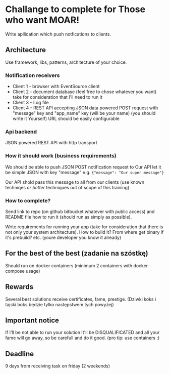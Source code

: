 # Challange to complete for Those who want MOAR!

Write apllication which push notfications to clients.

## Architecture

Use framework, libs, patterns, architecture of your choice.

### Notification receivers

- Client 1 - browser with EventSource client
- Client 2 - document database (feel free to chose whatever you want)
             take for consideration that I'll need to run it
- Client 3 - Log file
- Client 4 - REST API accepting JSON data powered POST request
             with "message" key and "app_name" key (will be your name)
             (you should write it Yourself) URL should be easily configurable

### Api backend

JSON powered REST API with http transport


### How it should work (business requirements)

We should be able to push JSON POST notification request to Our API
let it be simple JSON with key "message" e.g.  `{"message": "Our super message"}`

Our API shold pass this message to all from our clients
(use known techniqes *or better* techniques out of scope of this training)



### How to complete?

Send link to repo (on github bitbucket whatever with public access) and README file how to
run it (should run as simply as possible).

Write requirements for running your app (take for consideration that there is
not only your system architecture). How to build it? From where get binary if it's
prebuild? etc. (youre developer you know it already)



## For the best of the best (zadanie na szóstkę)

Should run on docker containers (minimum 2 containers with docker-compose usage)

## Rewards

Several best solutions receive certificates, fame, prestige.
(Dziwki koks i tajski boks będzie tylko następstwem tych powyżej)

## Important notice

If I'll be not able to run your solution It'll be DISQUALIFICATED
and all your fame will go away, so be carefull and do it good.
(pro tip: use containers :)

## Deadline

9 days from receiving task on friday (2 weekends)
